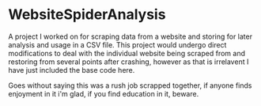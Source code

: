 # WebsiteSpiderAnalysis

A project I worked on for scraping data from a website and storing for later analysis and usage in a CSV file. This project would undergo direct modifications to deal with the individual website being scraped from and restoring from several points after crashing, however as that is irrelavent I have just included the base code here. 

Goes without saying this was a rush job scrapped together, if anyone finds enjoyment in it i'm glad, if you find education in it, beware.